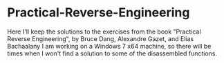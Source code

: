 # Practical-Reverse-Engineering
Here I'll keep the solutions to the exercises from the book "Practical Reverse Engineering", by Bruce Dang, Alexandre Gazet, and Elias Bachaalany
I am working on a Windows 7 x64 machine, so there will be times when I won't find a solution to some of the disassembled functions.
